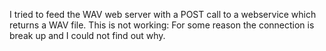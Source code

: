 
I tried to feed the WAV web server with a POST call to a webservice which returns a WAV file.
This is not working: For some reason the connection is break up and I could not find out why.